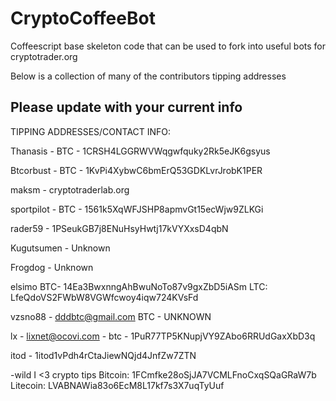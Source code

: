 CryptoCoffeeBot
===============

Coffeescript base skeleton code that can be used to fork into useful bots for cryptotrader.org




Below is a collection of many of the contributors tipping addresses

Please update with your current info
-----------------------------------------
TIPPING ADDRESSES/CONTACT INFO:

Thanasis - BTC - 1CRSH4LGGRWVWqgwfquky2Rk5eJK6gsyus

Btcorbust - BTC - 1KvPi4XybwC6bmErQ53GDKLvrJrobK1PER

maksm - cryptotraderlab.org

sportpilot - BTC - 1561k5XqWFJSHP8apmvGt15ecWjw9ZLKGi

rader59 - 1PSeukGB7j8ENuHsyHwtj17kVYXxsD4qbN

Kugutsumen - Unknown

Frogdog - Unknown	

elsimo
BTC- 14Ea3BwxnngAhBwuNoTo87v9gxZbD5iASm
LTC: LfeQdoVS2FWbW8VGWfcwoy4iqw724KVsFd

vzsno88 - dddbtc@gmail.com BTC - UNKNOWN

lx - lixnet@ocovi.com - btc - 1PuR77TP5KNupjVY9ZAbo6RRUdGaxXbD3q

itod - 1itod1vPdh4rCtaJiewNQjd4JnfZw7ZTN				

-wild
I <3 crypto tips
Bitcoin: 1FCmfke28oSjJA7VCMLFnoCxqSQaGRaW7b
Litecoin: LVABNAWia83o6EcM8L17kf7s3X7uqTyUuf

